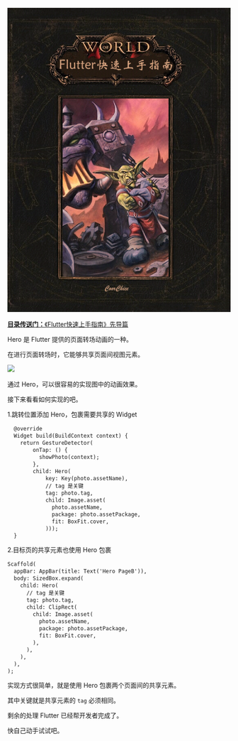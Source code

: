 [![](https://raw.githubusercontent.com/chenBingX/img/master/Flutter/Flutter快速上手指南封面2.JPG)](https://juejin.im/post/5c8f8e62e51d456a0f23d0fe)

[**目录传送门：**《Flutter快速上手指南》先导篇](https://juejin.im/post/5c8f8e62e51d456a0f23d0fe)


Hero 是 Flutter 提供的页面转场动画的一种。

在进行页面转场时，它能够共享页面间视图元素。  

![](https://raw.githubusercontent.com/chenBingX/img/master/Flutter/Hero.gif)  

通过 Hero，可以很容易的实现图中的动画效果。

接下来看看如何实现的吧。

1.跳转位置添加 Hero，包裹需要共享的 Widget

```
  @override
  Widget build(BuildContext context) {
    return GestureDetector(
        onTap: () {
          showPhoto(context);
        },
        child: Hero(
            key: Key(photo.assetName),
            // tag 是关键
            tag: photo.tag,
            child: Image.asset(
              photo.assetName,
              package: photo.assetPackage,
              fit: BoxFit.cover,
            )));
  }
```

2.目标页的共享元素也使用 Hero 包裹

```
Scaffold(
  appBar: AppBar(title: Text('Hero PageB')),
  body: SizedBox.expand(
    child: Hero(
      // tag 是关键
      tag: photo.tag,
      child: ClipRect(
        child: Image.asset(
          photo.assetName,
          package: photo.assetPackage,
          fit: BoxFit.cover,
        ),
      ),
    ),
  ),
);
```

实现方式很简单，就是使用 Hero 包裹两个页面间的共享元素。  

其中关键就是共享元素的 `tag` 必须相同。  

剩余的处理 Flutter 已经帮开发者完成了。

快自己动手试试吧。